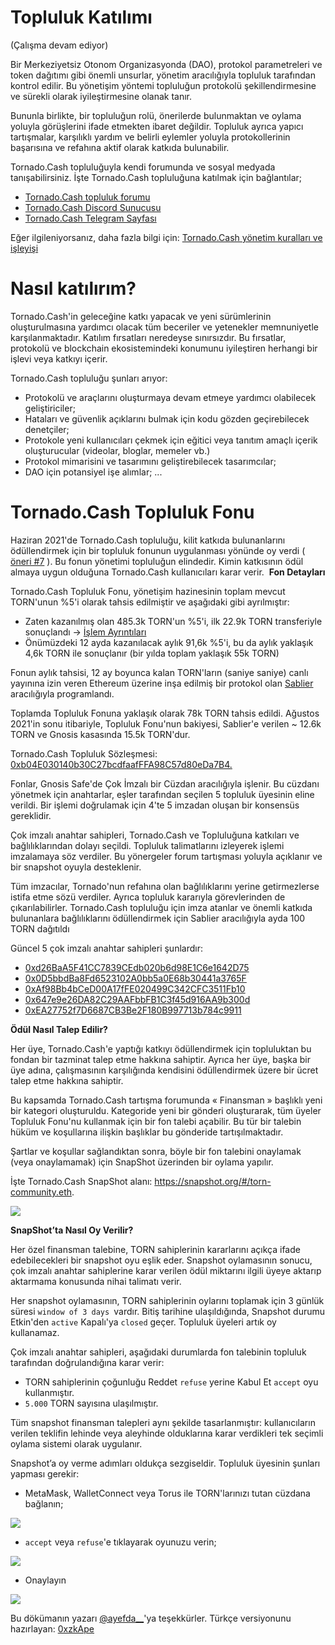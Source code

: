 # **Topluluk Katılımı**

(Çalışma devam ediyor)

Bir Merkeziyetsiz Otonom Organizasyonda (DAO), protokol parametreleri ve token dağıtımı gibi önemli unsurlar, yönetim aracılığıyla topluluk tarafından kontrol edilir. Bu yönetişim yöntemi topluluğun protokolü şekillendirmesine ve sürekli olarak iyileştirmesine olanak tanır.
 
Bununla birlikte, bir topluluğun rolü, önerilerde bulunmaktan ve oylama yoluyla görüşlerini ifade etmekten ibaret değildir. Topluluk ayrıca yapıcı tartışmalar, karşılıklı yardım ve belirli eylemler yoluyla protokollerinin başarısına ve refahına aktif olarak katkıda bulunabilir.
 
Tornado.Cash topluluğuyla kendi forumunda ve sosyal medyada tanışabilirsiniz. İşte Tornado.Cash topluluğuna katılmak için bağlantılar;

* [Tornado.Cash topluluk forumu](https://torn.community/)
* [Tornado.Cash Discord Sunucusu](https://discord.com/invite/TFDrM8K42j)
* [Tornado.Cash Telegram Sayfası](https://t.me/TornadoCashOfficial)

Eğer ilgileniyorsanız, daha fazla bilgi için: [ Tornado.Cash yönetim kuralları ve işleyişi](https://github.com/0xarmagan/docs/blob/1e0a49618749c5d0e614a9c5c6436be863eba5ef/governance.md)

# **Nasıl katılırım?**

Tornado.Cash'in geleceğine katkı yapacak ve yeni sürümlerinin oluşturulmasına yardımcı olacak tüm beceriler ve yetenekler memnuniyetle karşılanmaktadır. Katılım fırsatları neredeyse sınırsızdır. Bu fırsatlar, protokolü ve blockchain ekosistemindeki konumunu iyileştiren herhangi bir işlevi veya katkıyı içerir.
 
Tornado.Cash topluluğu şunları arıyor:

* Protokolü ve araçlarını oluşturmaya devam etmeye yardımcı olabilecek geliştiriciler;
* Hataları ve güvenlik açıklarını bulmak için kodu gözden geçirebilecek denetçiler;
* Protokole yeni kullanıcıları çekmek için eğitici veya tanıtım amaçlı içerik oluşturucular (videolar, bloglar, memeler vb.)
* Protokol mimarisini ve tasarımını geliştirebilecek tasarımcılar;
* DAO için potansiyel işe alımlar;
...


# Tornado.Cash Topluluk Fonu

Haziran 2021'de Tornado.Cash topluluğu, kilit katkıda bulunanlarını ödüllendirmek için bir topluluk fonunun uygulanması yönünde oy verdi ( [öneri #7](https://app.tornado.cash/governance/7) ). Bu fonun yönetimi topluluğun elindedir. Kimin katkısının ödül almaya uygun olduğuna Tornado.Cash kullanıcıları karar verir.
​
**Fon Detayları**

Tornado.Cash Topluluk Fonu, yönetişim hazinesinin toplam mevcut TORN'unun %5'i olarak tahsis edilmiştir ve aşağıdaki gibi ayrılmıştır:

* Zaten kazanılmış olan 485.3k TORN'un %5'i, ilk 22.9k TORN transferiyle sonuçlandı -> [İşlem Ayrıntıları](https://etherscan.io/tx/0xbe95f4268df2023d9ef234c1eedbb597b99e4c6e7d396d8f521ee482a1d93d47)
* Önümüzdeki 12 ayda kazanılacak aylık 91,6k %5'i, bu da aylık yaklaşık 4,6k TORN ile sonuçlanır (bir yılda toplam yaklaşık 55k TORN)
 
Fonun aylık tahsisi, 12 ay boyunca kalan TORN'ların (saniye saniye) canlı yayınına izin veren Ethereum üzerine inşa edilmiş bir protokol olan [Sablier](https://sablier.finance/) aracılığıyla programlandı.
 
Toplamda Topluluk Fonuna yaklaşık olarak 78k TORN tahsis edildi. Ağustos 2021'in sonu itibariyle, Topluluk Fonu'nun bakiyesi, Sablier'e verilen ~ 12.6k TORN ve Gnosis kasasında 15.5k TORN'dur. 

Tornado.Cash Topluluk Sözleşmesi: [0xb04E030140b30C27bcdfaafFFA98C57d80eDa7B4.](https://gnosis-safe.io/app/#/safes/0xb04E030140b30C27bcdfaafFFA98C57d80eDa7B4/balances)
 
Fonlar, Gnosis Safe'de Çok İmzalı bir Cüzdan aracılığıyla işlenir. Bu cüzdanı yönetmek için anahtarlar, eşler tarafından seçilen 5 topluluk üyesinin eline verildi. Bir işlemi doğrulamak için 4'te 5 imzadan oluşan bir konsensüs gereklidir. 
 
Çok imzalı anahtar sahipleri, Tornado.Cash ve Topluluğuna katkıları ve bağlılıklarından dolayı seçildi. Topluluk talimatlarını izleyerek işlemi imzalamaya söz verdiler. Bu yönergeler forum tartışması yoluyla açıklanır ve bir snapshot oyuyla desteklenir.
 
Tüm imzacılar, Tornado'nun refahına olan bağlılıklarını yerine getirmezlerse istifa etme sözü verdiler. Ayrıca topluluk kararıyla görevlerinden de çıkarılabilirler. Tornado.Cash topluluğu için imza atanlar ve önemli katkıda bulunanlara bağlılıklarını ödüllendirmek için Sablier aracılığıyla ayda 100 TORN dağıtıldı
 
Güncel 5 çok imzalı anahtar sahipleri şunlardır:
 
* [0xd26BaA5F41CC7839CEdb020b6d98E1C6e1642D75](https://etherscan.io/address/0xd26BaA5F41CC7839CEdb020b6d98E1C6e1642D75)
* [0x0D5bbdBa8Fd6523102A0bb5a0E68b30441a3765F](https://etherscan.io/address/0x0D5bbdBa8Fd6523102A0bb5a0E68b30441a3765F)
* [0xAf98Bb4bCeD00A17fFE020499C342CFC3511Fb10](https://etherscan.io/address/0xAf98Bb4bCeD00A17fFE020499C342CFC3511Fb10)
* [0x647e9e26DA82C29AAFbbFB1C3f45d916AA9b300d](https://etherscan.io/address/0x647e9e26DA82C29AAFbbFB1C3f45d916AA9b300d)
* [0xEA27752f7D6687CB3Be2F180B997713b784c9911](https://etherscan.io/address/0xEA27752f7D6687CB3Be2F180B997713b784c9911)

**Ödül Nasıl Talep Edilir?**

Her üye, Tornado.Cash'e yaptığı katkıyı ödüllendirmek için topluluktan bu fondan bir tazminat talep etme hakkına sahiptir. Ayrıca her üye, başka bir üye adına, çalışmasının karşılığında kendisini ödüllendirmek üzere bir ücret talep etme hakkına sahiptir.
 
Bu kapsamda Tornado.Cash tartışma forumunda « Finansman » başlıklı yeni bir kategori oluşturuldu. Kategoride yeni bir gönderi oluşturarak, tüm üyeler Topluluk Fonu'nu kullanmak için bir fon talebi açabilir. Bu tür bir talebin hüküm ve koşullarına ilişkin başlıklar bu gönderide tartışılmaktadır.
 
Şartlar ve koşullar sağlandıktan sonra, böyle bir fon talebini onaylamak (veya onaylamamak) için SnapShot üzerinden bir oylama yapılır.

İşte Tornado.Cash SnapShot alanı: https://snapshot.org/#/torn-community.eth.

![](https://i.imgur.com/I4uGECU.png)

**SnapShot’ta Nasıl Oy Verilir?**

Her özel finansman talebine, TORN sahiplerinin kararlarını açıkça ifade edebilecekleri bir snapshot oyu eşlik eder. Snapshot oylamasının sonucu, çok imzalı anahtar sahiplerine karar verilen ödül miktarını ilgili üyeye aktarıp aktarmama konusunda nihai talimatı verir.
 
Her snapshot oylamasının, TORN sahiplerinin oylarını toplamak için 3 günlük süresi `window of 3 days `vardır. Bitiş tarihine ulaşıldığında, Snapshot durumu Etkin'den `active` Kapalı'ya `closed` geçer. Topluluk üyeleri artık oy kullanamaz.

Çok imzalı anahtar sahipleri, aşağıdaki durumlarda fon talebinin topluluk tarafından doğrulandığına karar verir:
 
* TORN sahiplerinin çoğunluğu Reddet `refuse` yerine Kabul Et `accept` oyu kullanmıştır.
* `5.000` TORN sayısına ulaşılmıştır.

Tüm snapshot finansman talepleri aynı şekilde tasarlanmıştır: kullanıcıların verilen teklifin lehinde veya aleyhinde olduklarına karar verdikleri tek seçimli oylama sistemi olarak uygulanır.
 
Snapshot’a oy verme adımları oldukça sezgiseldir. Topluluk üyesinin şunları yapması gerekir:
 
* MetaMask, WalletConnect veya Torus ile TORN'larınızı tutan cüzdana bağlanın;

![](https://i.imgur.com/93rVyv2.png)

* `accept` veya `refuse`'e tıklayarak oyunuzu verin;

![](https://i.imgur.com/SxCb06w.png)

* Onaylayın

![](https://i.imgur.com/InMc4mu.png)



Bu dökümanın yazarı [@ayefda__](https://torn.community/u/ayefda)'ya teşekkürler. 
Türkçe versiyonunu hazırlayan: [0xzkApe](https://twitter.com/0xzkape)



